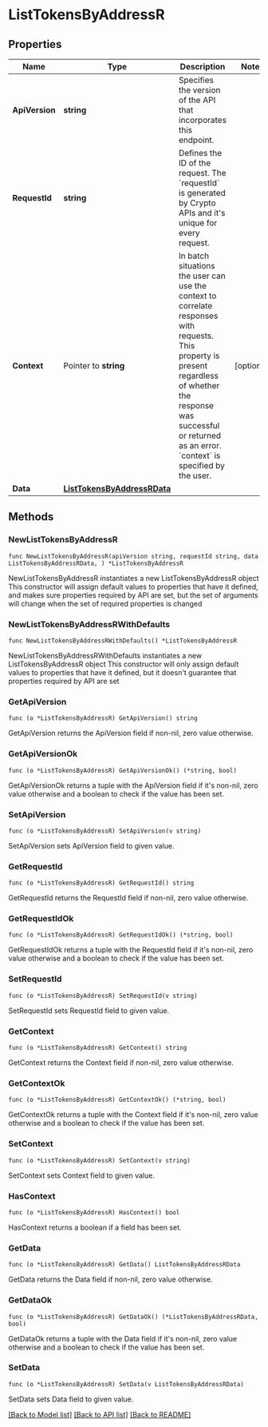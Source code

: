 # ListTokensByAddressR

## Properties

Name | Type | Description | Notes
------------ | ------------- | ------------- | -------------
**ApiVersion** | **string** | Specifies the version of the API that incorporates this endpoint. | 
**RequestId** | **string** | Defines the ID of the request. The &#x60;requestId&#x60; is generated by Crypto APIs and it&#39;s unique for every request. | 
**Context** | Pointer to **string** | In batch situations the user can use the context to correlate responses with requests. This property is present regardless of whether the response was successful or returned as an error. &#x60;context&#x60; is specified by the user. | [optional] 
**Data** | [**ListTokensByAddressRData**](ListTokensByAddressRData.md) |  | 

## Methods

### NewListTokensByAddressR

`func NewListTokensByAddressR(apiVersion string, requestId string, data ListTokensByAddressRData, ) *ListTokensByAddressR`

NewListTokensByAddressR instantiates a new ListTokensByAddressR object
This constructor will assign default values to properties that have it defined,
and makes sure properties required by API are set, but the set of arguments
will change when the set of required properties is changed

### NewListTokensByAddressRWithDefaults

`func NewListTokensByAddressRWithDefaults() *ListTokensByAddressR`

NewListTokensByAddressRWithDefaults instantiates a new ListTokensByAddressR object
This constructor will only assign default values to properties that have it defined,
but it doesn't guarantee that properties required by API are set

### GetApiVersion

`func (o *ListTokensByAddressR) GetApiVersion() string`

GetApiVersion returns the ApiVersion field if non-nil, zero value otherwise.

### GetApiVersionOk

`func (o *ListTokensByAddressR) GetApiVersionOk() (*string, bool)`

GetApiVersionOk returns a tuple with the ApiVersion field if it's non-nil, zero value otherwise
and a boolean to check if the value has been set.

### SetApiVersion

`func (o *ListTokensByAddressR) SetApiVersion(v string)`

SetApiVersion sets ApiVersion field to given value.


### GetRequestId

`func (o *ListTokensByAddressR) GetRequestId() string`

GetRequestId returns the RequestId field if non-nil, zero value otherwise.

### GetRequestIdOk

`func (o *ListTokensByAddressR) GetRequestIdOk() (*string, bool)`

GetRequestIdOk returns a tuple with the RequestId field if it's non-nil, zero value otherwise
and a boolean to check if the value has been set.

### SetRequestId

`func (o *ListTokensByAddressR) SetRequestId(v string)`

SetRequestId sets RequestId field to given value.


### GetContext

`func (o *ListTokensByAddressR) GetContext() string`

GetContext returns the Context field if non-nil, zero value otherwise.

### GetContextOk

`func (o *ListTokensByAddressR) GetContextOk() (*string, bool)`

GetContextOk returns a tuple with the Context field if it's non-nil, zero value otherwise
and a boolean to check if the value has been set.

### SetContext

`func (o *ListTokensByAddressR) SetContext(v string)`

SetContext sets Context field to given value.

### HasContext

`func (o *ListTokensByAddressR) HasContext() bool`

HasContext returns a boolean if a field has been set.

### GetData

`func (o *ListTokensByAddressR) GetData() ListTokensByAddressRData`

GetData returns the Data field if non-nil, zero value otherwise.

### GetDataOk

`func (o *ListTokensByAddressR) GetDataOk() (*ListTokensByAddressRData, bool)`

GetDataOk returns a tuple with the Data field if it's non-nil, zero value otherwise
and a boolean to check if the value has been set.

### SetData

`func (o *ListTokensByAddressR) SetData(v ListTokensByAddressRData)`

SetData sets Data field to given value.



[[Back to Model list]](../README.md#documentation-for-models) [[Back to API list]](../README.md#documentation-for-api-endpoints) [[Back to README]](../README.md)


